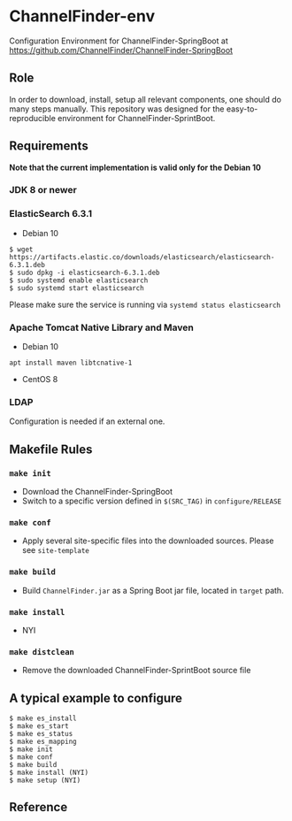 ChannelFinder-env
===
Configuration Environment for ChannelFinder-SpringBoot at https://github.com/ChannelFinder/ChannelFinder-SpringBoot

## Role
In order to download, install, setup all relevant components, one should do many steps manually. This repository was designed for the easy-to-reproducible environment for ChannelFinder-SprintBoot.

## Requirements

**Note that the current implementation is valid only for the Debian 10**

### JDK 8 or newer

### ElasticSearch 6.3.1

* Debian 10
```
$ wget https://artifacts.elastic.co/downloads/elasticsearch/elasticsearch-6.3.1.deb
$ sudo dpkg -i elasticsearch-6.3.1.deb
$ sudo systemd enable elasticsearch
$ sudo systemd start elasticsearch
```
Please make sure the service is running via `systemd status elasticsearch`


### Apache Tomcat Native Library and Maven

* Debian 10

```
apt install maven libtcnative-1
```

* CentOS 8


###  LDAP 
Configuration is needed if an external one.

## Makefile Rules

### `make init`
* Download the ChannelFinder-SpringBoot
* Switch to a specific version defined in `$(SRC_TAG)` in `configure/RELEASE`

### `make conf`
* Apply several site-specific files into the downloaded sources. Please see `site-template`

### `make build`
* Build `ChannelFinder.jar` as a Spring Boot jar file, located in `target` path.

### `make install`
* NYI

### `make distclean`
* Remove the downloaded ChannelFinder-SprintBoot source file

## A typical example to configure

```
$ make es_install
$ make es_start
$ make es_status
$ make es_mapping
$ make init
$ make conf
$ make build
$ make install (NYI)
$ make setup (NYI)
```



## Reference




